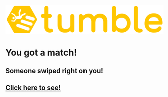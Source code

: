 ![logo](Bumble-logo.png)

# You got a match!

## Someone swiped right on you!

## [Click here to see!](nick.md)